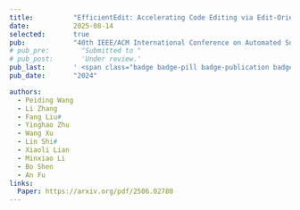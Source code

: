 ```yaml
---
title:          "EfficientEdit: Accelerating Code Editing via Edit-Oriented Speculative Decoding"
date:           2025-08-14
selected:       true
pub:            "40th IEEE/ACM International Conference on Automated Software Engineering (ASE'25)"
# pub_pre:        "Submitted to "
# pub_post:       'Under review.'
pub_last:       ' <span class="badge badge-pill badge-publication badge-success">CCF-A</span>'
pub_date:       "2024"

authors:
  - Peiding Wang
  - Li Zhang
  - Fang Liu#
  - Yinghao Zhu
  - Wang Xu
  - Lin Shi# 
  - Xiaoli Lian
  - Minxiao Li
  - Bo Shen
  - An Fu
links:
  Paper: https://arxiv.org/pdf/2506.02780
---
```

